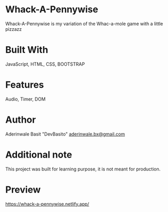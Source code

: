 # Whack-A-Pennywise
Whack-A-Pennywise is my variation of the Whac-a-mole game with a little pizzazz 
# Built With
JavaScript,
HTML,
CSS,
BOOTSTRAP
# Features
Audio, Timer, DOM
# Author
Aderinwale Basit "DevBasito" aderinwale.bx@gmail.com
# Additional note
This project was built for learning purpose, it is not meant for production.
# Preview
 https://whack-a-pennywise.netlify.app/
